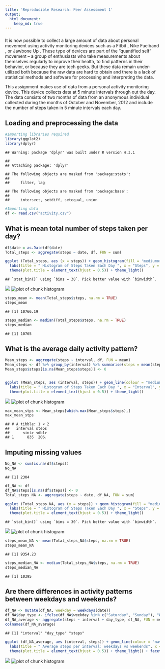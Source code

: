 ```yaml
---
title: 'Reproducible Research: Peer Assessment 1'
output: 
  html_document:
    keep_md: true
---
```




##### 
It is now possible to collect a large amount of data about personal movement using activity monitoring devices such as a 
Fitbit
, 
Nike Fuelband
, or 
Jawbone Up
. These type of devices are part of the “quantified self” movement – a group of enthusiasts who take measurements about themselves regularly to improve their health, to find patterns in their behavior, or because they are tech geeks. But these data remain under-utilized both because the raw data are hard to obtain and there is a lack of statistical methods and software for processing and interpreting the data.

This assignment makes use of data from a personal activity monitoring device. This device collects data at 5 minute intervals through out the day. The data consists of two months of data from an anonymous individual collected during the months of October and November, 2012 and include the number of steps taken in 5 minute intervals each day.


## Loading and preprocessing the data

```r
#Importing libraries required
library(ggplot2)
library(dplyr)
```

```
## Warning: package 'dplyr' was built under R version 4.3.1
```

```
## 
## Attaching package: 'dplyr'
```

```
## The following objects are masked from 'package:stats':
## 
##     filter, lag
```

```
## The following objects are masked from 'package:base':
## 
##     intersect, setdiff, setequal, union
```

```r
#Importing data
df <- read.csv("activity.csv")
```
## What is mean total number of steps taken per day?


```r
df$date = as.Date(df$date)
Total_steps <- aggregate(steps ~ date, df, FUN = sum)

ggplot (Total_steps, aes (x = steps)) + geom_histogram(fill = "mediumorchid3") +
  labs(title = " Histogram of Steps Taken Each Day ", x = "Steps", y = "Frequency") +
  theme(plot.title = element_text(hjust = 0.5)) + theme_light()
```

```
## `stat_bin()` using `bins = 30`. Pick better value with `binwidth`.
```

![](PA1_template_files/figure-html/unnamed-chunk-2-1.png)<!-- -->
![plot of chunk histogram](1.png)

```r
steps_mean <- mean(Total_steps$steps, na.rm = TRUE)
steps_mean
```

```
## [1] 10766.19
```

```r
steps_median <- median(Total_steps$steps, na.rm = TRUE)
steps_median
```

```
## [1] 10765
```

## What is the average daily activity pattern?


```r
Mean_steps <- aggregate(steps ~ interval, df, FUN = mean)
Mean_steps <- df %>% group_by(interval) %>% summarise(steps = mean(steps, na.rm = TRUE))
Mean_steps$steps[is.na(Mean_steps$steps)] <- 0


ggplot (Mean_steps, aes (interval, steps)) + geom_line(colour = "mediumorchid3") +
  labs(title = " Histogram of Steps Taken Each Day ", x = "Interval", y = "Average Steps across all days") +
  theme(plot.title = element_text(hjust = 0.5)) + theme_light()
```

![](PA1_template_files/figure-html/unnamed-chunk-4-1.png)<!-- -->
![plot of chunk histogram](2.png)

```r
max_mean_stps <- Mean_steps[which.max(Mean_steps$steps),]
max_mean_stps
```

```
## # A tibble: 1 × 2
##   interval steps
##      <int> <dbl>
## 1      835  206.
```

## Imputing missing values


```r
No_NA <- sum(is.na(df$steps))
No_NA
```

```
## [1] 2304
```

```r
df_NA <- df
df_NA$steps[is.na(df$steps)] <- 0
Total_steps_NA <- aggregate(steps ~ date, df_NA, FUN = sum)

ggplot (Total_steps_NA, aes (x = steps)) + geom_histogram(fill = "mediumorchid3") +
  labs(title = " Histogram of Steps Taken Each Day ", x = "Steps", y = "Frequency") +
  theme(plot.title = element_text(hjust = 0.5)) + theme_light()
```

```
## `stat_bin()` using `bins = 30`. Pick better value with `binwidth`.
```

![](PA1_template_files/figure-html/unnamed-chunk-6-1.png)<!-- -->
![plot of chunk histogram](3.png)

```r
steps_mean_NA <- mean(Total_steps_NA$steps, na.rm = TRUE)
steps_mean_NA
```

```
## [1] 9354.23
```

```r
steps_median_NA <- median(Total_steps_NA$steps, na.rm = TRUE)
steps_median_NA
```

```
## [1] 10395
```

## Are there differences in activity patterns between weekdays and weekends?


```r
df_NA <- mutate(df_NA, weekday = weekdays(date))
df_NA$day_type <- ifelse(df_NA$weekday %in% c("Saturday", "Sunday"), "Weekend", "Weekday")
df_NA_average <- aggregate(steps ~ interval + day_type, df_NA, FUN = mean)
colnames(df_NA_average)
```

```
## [1] "interval" "day_type" "steps"
```

```r
ggplot (df_NA_average, aes (interval, steps)) + geom_line(colour = "navajowhite3") +
  labs(title = " Average steps per interval: weekdays vs weekends", x = "Interval", y = "Average numer of steps") +
  theme(plot.title = element_text(hjust = 0.5)) + theme_light() + facet_grid(day_type ~ .)
```

![](PA1_template_files/figure-html/unnamed-chunk-8-1.png)<!-- -->
![plot of chunk histogram](4.png)
